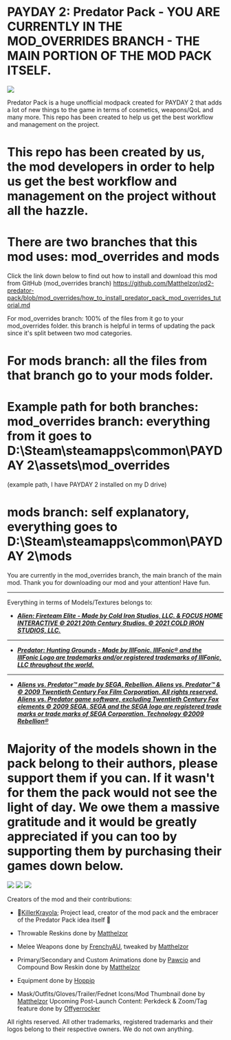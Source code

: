 # PAYDAY 2: Predator Pack - YOU ARE CURRENTLY IN THE MOD_OVERRIDES BRANCH - THE MAIN PORTION OF THE MOD PACK ITSELF.
[![](https://modworkshop.net/mydownloads/previews/95_1648207400_17310b85f440300cb6696e337a9d3b66.webp)](https://modworkshop.net/mod/36402)

Predator Pack is a huge unofficial modpack created for PAYDAY 2 that adds a lot of new things to the game in terms of cosmetics, weapons/QoL and many more. This repo has been created to help us get the best workflow and management on the project.

# This repo has been created by us, the mod developers in order to help us get the best workflow and management on the project without all the hazzle.

# There are two branches that this mod uses: mod_overrides and mods


Click the link down below to find out how to install and download this mod from GitHub (mod_overrides branch)
https://github.com/Matthelzor/pd2-predator-pack/blob/mod_overrides/how_to_install_predator_pack_mod_overrides_tutorial.md


For mod_overrides branch: 100% of the files from it go to your mod_overrides folder. this branch is helpful in terms of updating the pack since it's split between two mod categories.

# For mods branch: all the files from that branch go to your mods folder.
# Example path for both branches: mod_overrides branch: everything from it goes to D:\Steam\steamapps\common\PAYDAY 2\assets\mod_overrides 
(example path, I have PAYDAY 2 installed on my D drive)

# mods branch: self explanatory, everything goes to D:\Steam\steamapps\common\PAYDAY 2\mods

You are currently in the mod_overrides branch, the main branch of the main mod. Thank you for downloading our mod and your attention! Have fun.
__________________________________________________________________________________________________________________________________________________________________


Everything in terms of Models/Textures belongs to:

- [***Alien: Fireteam Elite - Made by Cold Iron Studios, LLC. & FOCUS HOME INTERACTIVE © 2021 20th Century Studios. © 2021 COLD IRON STUDIOS, LLC.***](https://store.steampowered.com/app/1549970/Aliens_Fireteam_Elite)
____________________________________

- [***Predator: Hunting Grounds - Made by IllFonic. 
IllFonic® and the IllFonic Logo are trademarks and/or registered trademarks of IllFonic, LLC throughout the world.***](https://store.steampowered.com/app/1556200/Predator_Hunting_Grounds) 

____________________________________
- [***Aliens vs. Predator™ made by SEGA, Rebellion. 
Aliens vs. Predator™ & © 2009 Twentieth Century Fox Film Corporation. All rights reserved. Aliens vs. Predator game software, excluding Twentieth Century Fox elements © 2009 SEGA. SEGA and the SEGA logo are registered trade marks or trade marks of SEGA Corporation. Technology ©2009 Rebellion®***](https://store.steampowered.com/app/1556200/Predator_Hunting_Grounds) 

# **Majority of the models shown in the pack belong to their authors, please support them if you can. If it wasn't for them the pack would not see the light of day. We owe them a massive gratitude and it would be greatly appreciated if you can too by supporting them by purchasing their games down below.**

[![](https://cdn.akamai.steamstatic.com/steam/apps/1556200/capsule_616x353.jpg?t=1646334047)](https://store.steampowered.com/app/1556200/Predator_Hunting_Grounds/)
[![](https://cdn.akamai.steamstatic.com/steam/apps/1549970/header.jpg?t=1649421654)](https://store.steampowered.com/app/1549970/Aliens_Fireteam_Elite/)
[![](https://cdn.akamai.steamstatic.com/steam/apps/10680/header.jpg?t=1603127038)](https://store.steampowered.com/app/10680/Aliens_vs_Predator//)


Creators of the mod and their contributions:

- 👑[KillerKrayola](https://modworkshop.net/user/94097); Project lead, creator of the mod pack and the embracer of the Predator Pack idea itself 👑

- Throwable Reskins done by [Matthelzor](https://modworkshop.net/user/95)
- Melee Weapons done by [FrenchyAU](https://modworkshop.net/user/25971), tweaked by [Matthelzor](https://modworkshop.net/user/95)
- Primary/Secondary and Custom Animations done by [Pawcio](https://modworkshop.net/user/965) and Compound Bow Reskin done by [Matthelzor](https://modworkshop.net/user/95)
- Equipment done by [Hoppip](https://modworkshop.net/user/3972)
- Mask/Outfits/Gloves/Trailer/Fednet Icons/Mod Thumbnail done by [Matthelzor](https://modworkshop.net/user/95)
Upcoming Post-Launch Content: Perkdeck & Zoom/Tag feature done by [Offyerrocker](https://modworkshop.net/user/1356)

All rights reserved. All other trademarks, registered trademarks and their logos belong to their respective owners. We do not own anything.
